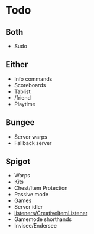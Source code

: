 # Todo

## Both

- Sudo

## Either

- Info commands
- Scoreboards
- Tablist
- /friend
- Playtime

## Bungee

- Server warps
- Fallback server

## Spigot

- Warps
- Kits
- Chest/Item Protection
- Passive mode
- Games
- Server idler
- [listeners/CreativeItemListener](https://github.com/EverCraftMC/EverCraft/blob/main/Spigot/src/main/java/io/github/evercraftmc/evercraft/spigot/listeners/CreativeItemListener.java)
- Gamemode shorthands
- Invisee/Endersee
